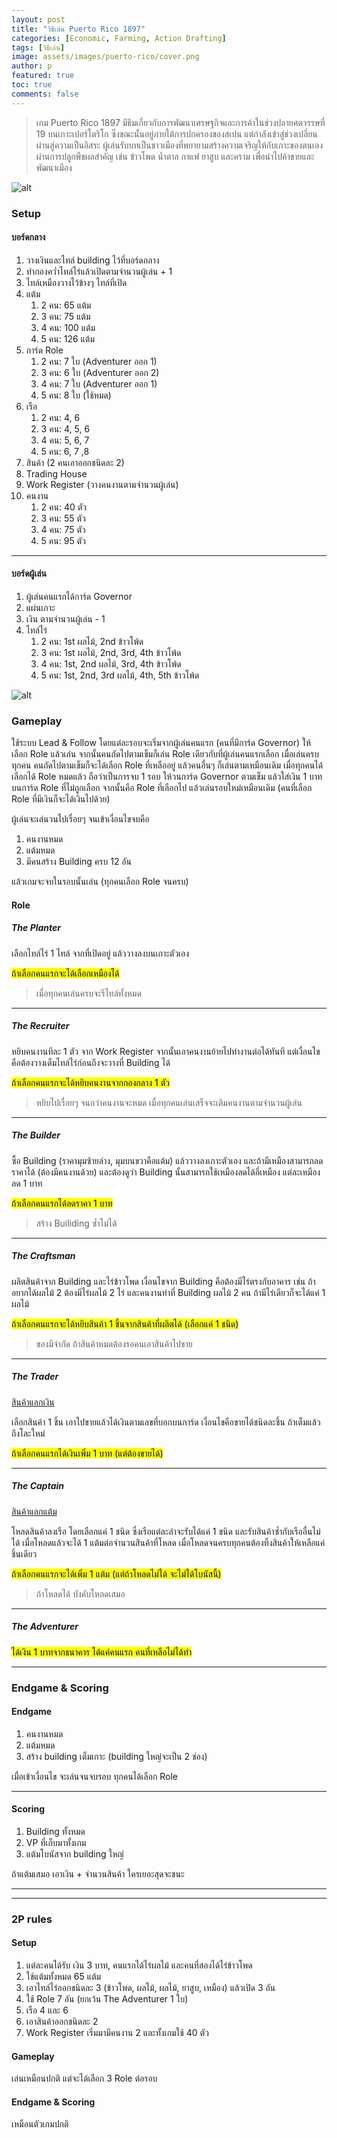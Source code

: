 ```yaml
---
layout: post
title: "วิธีเล่น Puerto Rico 1897"
categories: [Economic, Farming, Action Drafting]
tags: [วิธีเล่น]
image: assets/images/puerto-rico/cover.png
author: p
featured: true
toc: true
comments: false
---
```


> เกม Puerto Rico 1897 มีธีมเกี่ยวกับการพัฒนาเศรษฐกิจและการค้าในช่วงปลายศตวรรษที่ 19 บนเกาะเปอร์โตริโก ซึ่งขณะนั้นอยู่ภายใต้การปกครองของสเปน แต่กำลังเข้าสู่ช่วงเปลี่ยนผ่านสู่ความเป็นอิสระ ผู้เล่นรับบทเป็นชาวเมืองที่พยายามสร้างความเจริญให้กับเกาะของตนเองผ่านการปลูกพืชผลสำคัญ เช่น ข้าวโพด น้ำตาล กาแฟ ยาสูบ และคราม เพื่อนำไปค้าขายและพัฒนาเมือง

![alt](../assets/images/puerto-rico/1.png)

### Setup

#### บอร์ดกลาง

1. วางเงินและไทล์ building ไว้ที่บอร์ดกลาง
2. ทำกองคว่ำไทล์ไร่แล้วเปิดตามจำนวนผู้เล่น + 1
3. ไทล์เหมืองวางไว้ข้างๆ ไทล์ที่เปิด
4. แต้ม
   1. 2 คน: 65 แต้ม
   2. 3 คน: 75 แต้ม
   3. 4 คน: 100 แต้ม
   4. 5 คน: 126 แต้ม
5. การ์ด Role
   1. 2 คน: 7 ใบ (Adventurer ออก 1)
   2. 3 คน: 6 ใบ (Adventurer ออก 2)
   3. 4 คน: 7 ใบ (Adventurer ออก 1)
   4. 5 คน: 8 ใบ (ใช้หมด)
6. เรือ
   1. 2 คน: 4, 6
   2. 3 คน: 4, 5, 6
   3. 4 คน: 5, 6, 7
   4. 5 คน: 6, 7 ,8
7. สินค้า (2 คนเอาออกชนิดละ 2)
8. Trading House
9. Work Register (วางคนงานตามจำนวนผู้เล่น)
10. คนงาน
    1. 2 คน: 40 ตัว
    2. 3 คน: 55 ตัว
    3. 4 คน: 75 ตัว
    4. 5 คน: 95 ตัว

---

#### บอร์ดผู้เล่น

1. ผู้เล่นคนแรกได้การ์ด Governor
2. แผ่นเกาะ
3. เงิน ตามจำนวนผู้เล่น - 1
4. ไทล์ไร่
   1. 2 คน: 1st ผลไม้, 2nd ข้าวโพ้ด
   2. 3 คน: 1st ผลไม้, 2nd, 3rd, 4th ข้าวโพ้ด
   3. 4 คน: 1st, 2nd ผลไม้, 3rd, 4th ข้าวโพ้ด
   4. 5 คน: 1st, 2nd, 3rd ผลไม้, 4th, 5th ข้าวโพ้ด

![alt](../assets/images/puerto-rico/2.png)

### Gameplay

ใช้ระบบ Lead & Follow โดยแต่ละรอบจะเริ่มจากผู้เล่นคนแรก (คนที่มีการ์ด Governor) ให้เลือก Role แล้วเล่น จากนั้นคนถัดไปตามเข็มก็เล่น Role เดียวกับที่ผู้เล่นคนแรกเลือก เมื่อเล่นครบทุกคน คนถัดไปตามเข็มก็จะได้เลือก Role ที่เหลืออยู่ แล้วคนอื่นๆ ก็เล่นตามเหมือนเดิม เมื่อทุกคนได้เลือกได้ Role หมดแล้ว ถือว่าเป็นการจบ 1 รอบ ให้วนการ์ด Governor ตามเข็ม แล้วใส่เงิน 1 บาทบนการ์ด Role ที่ไม่ถูกเลือก จากนั้นคือ Role ที่เลือกไป แล้วเล่นรอบใหม่เหมือนเดิม (คนที่เลือก Role ที่มีเงินก็จะได้เงินไปด้วย)

ผู้เล่นจะเล่นวนไปเรื่อยๆ จนเข้าเงื่อนไขจบคือ

1. คนงานหมด
2. แต้มหมด
3. มีคนสร้าง Building ครบ 12 อัน

แล้วเกมจะจบในรอบนั้นเล่น (ทุกคนเลือก Role จนครบ)

#### Role

##### The Planter

เลือกไทล์ไร่ 1 ไทล์ จากที่เปิดอยู่ แล้ววางลงบนเกาะตัวเอง

<mark>ถ้าเลือกคนแรกจะได้เลือกเหมืองได้</mark>

> เมื่อทุกคนเล่นครบจะรีไทล์ทั้งหมด

---

##### The Recruiter

หยิบคนงานทีละ 1 ตัว จาก Work Register จากนั้นเอาคนงานย้ายไปทำงานต่อได้ทันที แต่เงื่อนไขคือต้องวางเต็มไทล์ไร่ก่อนถึงจะวางที่ Building ได้

<mark>ถ้าเลือกคนแรกจะได้หยิบคนงานจากกองกลาง 1 ตัว</mark>

> หยิบไปเรื่อยๆ จนกว่าคนงานจะหมด เมื่อทุกคนเล่นเสร็จจะเติมคนงานตามจำนวนผู้เล่น

---

##### The Builder

ซื้อ Building (ราคามุมซ้ายล่าง, มุมบนขวาคือแต้ม) แล้ววางลงเกาะตัวเอง และถ้ามีเหมืองสามารถลดราคาได้ (ต้องมีคนงานด้วย) และต้องดูว่า Building นั้นสามารถใช้เหมืองลดได้กี่เหมือง แต่ละเหมืองลด 1 บาท

<mark>ถ้าเลือกคนแรกได้ลดราคา 1 บาท</mark>

> สร้าง Builiding ซ้ำไม่ได้

---

##### The Craftsman

ผลิตสินค้าจาก Building และไร่ข้าวโพด เงื่อนไขจาก Building คือต้องมีไร่ตรงกับอาคาร เช่น ถ้าอยากได้ผลไม้ 2 ต้องมีไร่ผลไม้ 2 ไร่ และคนงานทำที่ Building ผลไม้ 2 คน ถ้ามีไร่เดียวก็จะได้แค่ 1 ผลไม้

<mark>ถ้าเลือกคนแรกจะได้หยิบสินค้า 1 ชิ้นจากสินค้าที่ผลิตได้ (เลือกแค่ 1 ชนิด)</mark>

> ของมีจำกัด ถ้าสินค้าหมดต้องรอคนเอาสินค้าไปขาย

---

##### The Trader

<u>สินค้าแลกเงิน</u>

เลือกสินค้า 1 ชิ้น เอาไปขายแล้วได้เงินตามเลขที่บอกบนการ์ด เงื่อนไขคือขายได้ชนิดละชิ้น ถ้าเต็มแล้วถึงโละใหม่

<mark>ถ้าเลือกคนแรกได้เงินเพิ่ม 1 บาท (แต่ต้องขายได้)</mark>

---

##### The Captain

<u>สินค้าแลกแต้ม</u>

โหลดสินค้าลงเรือ โดยเลือกแค่ 1 ชนิด ซึ่งเรือแต่ละลำจะรับได้แค่ 1 ชนิด และรับสินค้าซ้ำกับเรืออื่นไม่ได้ เมื่อโหลดแล้วจะได้ 1 แต้มต่อจำนวนสินค้าที่โหลด เมื่อโหลดจนครบทุกคนต้องทิ้งสินค้าให้เหลือแค่ชิ้นเดียว

<mark>ถ้าเลือกคนแรกจะได้เพิ่ม 1 แต้ม (แต่ถ้าโหลดไม่ได้ จะไม่ได้โบนัสนี้)</mark>

> ถ้าโหลดได้ บังคับโหลดเสมอ

---

##### The Adventurer

<mark>ได้เงิน 1 บาทจากธนาคาร ได้แค่คนแรก คนที่เหลือไม่ได้ทำ</mark>

---

### Endgame & Scoring

#### Endgame

1. คนงานหมด
2. แต้มหมด
3. สร้าง building เต็มเกาะ (building ใหญ่จะเป็น 2 ช่อง)

เมื่อเข้าเงื่อนไข จะเล่นจนจบรอบ ทุกคนได้เลือก Role

---

#### Scoring

1. Building ทั้งหมด
2. VP ที่เก็บมาทั้งเกม
3. แต้มโบนัสจาก building ใหญ่

ถ้าแต้มเสมอ เอาเงิน + จำนวนสินค้า ใครเยอะสุดจะชนะ

---

---

### 2P rules

#### Setup

1. แต่ละคนได้รับ เงิน 3 บาท, คนแรกได้ไร่ผลไม้ และคนที่สองได้ไร่ข้าวโพด
2. ใช้แต้มทั้งหมด 65 แต้ม
3. เอาไทล์ไร่ออกชนิดละ 3 (ข้าวโพด, ผลไม้, ผลไม้, ยาสูบ, เหมือง) แล้วเปิด 3 อัน
4. ใช้ Role 7 อัน (ยกเว้น The Adventurer 1 ใบ)
5. เรือ 4 และ 6
6. เอาสินค้าออกชนิดละ 2
7. Work Register เริ่มมามีคนงาน 2 และทั้งเกมใช้ 40 ตัว

#### Gameplay

เล่นเหมือนปกติ แต่จะได้เลือก 3 Role ต่อรอบ

#### Endgame & Scoring

เหมือนตัวเกมปกติ
